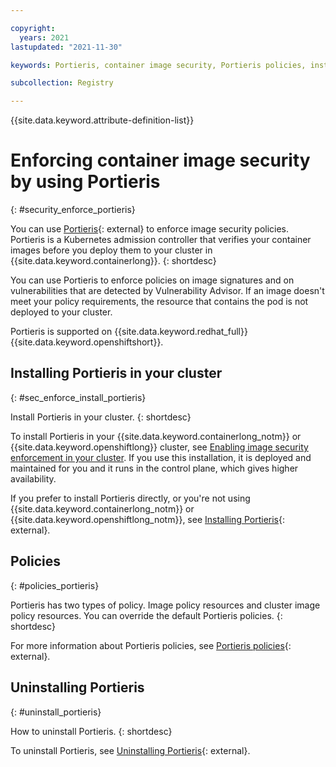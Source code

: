 ```yaml
---

copyright:
  years: 2021
lastupdated: "2021-11-30"

keywords: Portieris, container image security, Portieris policies, installing Portieris, security, security enforcement, removing Portieris, uninstalling Portieris

subcollection: Registry

---
```


{{site.data.keyword.attribute-definition-list}}

# Enforcing container image security by using Portieris
{: #security_enforce_portieris}

You can use [Portieris](https://github.com/IBM/portieris){: external} to enforce image security policies. Portieris is a Kubernetes admission controller that verifies your container images before you deploy them to your cluster in {{site.data.keyword.containerlong}}.
{: shortdesc}

You can use Portieris to enforce policies on image signatures and on vulnerabilities that are detected by Vulnerability Advisor. If an image doesn't meet your policy requirements, the resource that contains the pod is not deployed to your cluster.

Portieris is supported on {{site.data.keyword.redhat_full}} {{site.data.keyword.openshiftshort}}.

## Installing Portieris in your cluster
{: #sec_enforce_install_portieris}

Install Portieris in your cluster.
{: shortdesc}

To install Portieris in your {{site.data.keyword.containerlong_notm}} or {{site.data.keyword.openshiftlong}} cluster, see [Enabling image security enforcement in your cluster](/docs/containers?topic=containers-images#portieris-image-sec). If you use this installation, it is deployed and maintained for you and it runs in the control plane, which gives higher availability.

If you prefer to install Portieris directly, or you're not using {{site.data.keyword.containerlong_notm}} or {{site.data.keyword.openshiftlong_notm}}, see [Installing Portieris](https://github.com/IBM/portieris#installing-portieris){: external}.

## Policies
{: #policies_portieris}

Portieris has two types of policy. Image policy resources and cluster image policy resources. You can override the default Portieris policies.
{: shortdesc}

For more information about Portieris policies, see [Portieris policies](https://github.com/IBM/portieris/blob/master/POLICIES.md){: external}.

## Uninstalling Portieris
{: #uninstall_portieris}

How to uninstall Portieris.
{: shortdesc}

To uninstall Portieris, see [Uninstalling Portieris](https://github.com/IBM/portieris#uninstalling-portieris){: external}.


